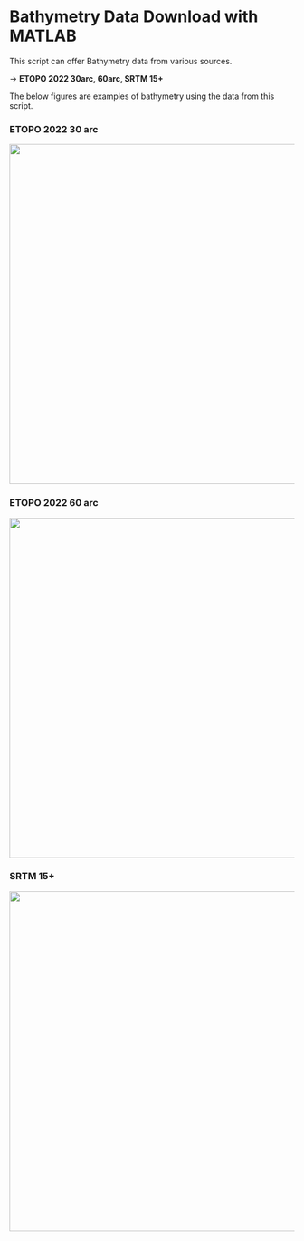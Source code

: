 # Bathymetry Data Download with MATLAB

This script can offer Bathymetry data from various sources.

&rarr; **ETOPO 2022 30arc, 60arc, SRTM 15+**

The below figures are examples of bathymetry using the data from this script.

### ETOPO 2022 30 arc
<img src="https://github.com/user-attachments/assets/e51eb5a4-2bbe-4dff-bbed-f6e332fe5bf2" width="600"/>

### ETOPO 2022 60 arc
<img src="https://github.com/user-attachments/assets/efc30235-712b-499a-8a43-a777f841c035" width="600"/>

### SRTM 15+
<img src="https://github.com/user-attachments/assets/940b7484-211b-400e-8cf1-65f5d7484548" width="600"/>


